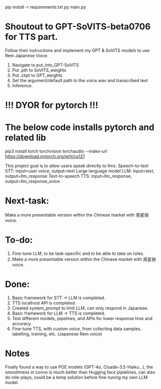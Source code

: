 pip install -r requirements.txt
py main.py

# Shoutout to GPT-SoVITS-beta0706 for TTS part.
Follow their instructions and implement my GPT & SoVITS models to use Rem Japanese Voice.
1. Navigate to put_into_GPT-SoVITS
2. Put .pth to SoVITS_weights
3. Put .ckpt to GPT_weights
4. Set the argument/default path to the voice.wav and transcribed text
5. Inference.

# !!! DYOR for pytorch !!!
# The below code installs pytorch and related lib
pip3 install torch torchvision torchaudio --index-url https://download.pytorch.org/whl/cu121

This project goal is to allow users speak directly to llms.
Speech-to-text STT: input=user voice, output=text
Large language model LLM: input=text, output=llm_response
Text-to-speech TTS: input=llm_response, output=llm_response_voice

# Next-task:
Make a more presentable version within the Chinese market with 周星驰 voice.

# To-do:
1. Fine-tune LLM, to be task-specific and to be able to take on roles.
2. Make a more presentable version within the Chinese market with 周星驰 voice.

# Done:
1. Basic framework for STT -> LLM is completed.
2. TTS localhost API is completed.
3. Created system_prompt to limit LLM, can only respond in Japanese.
4. Basic framework for LLM -> TTS is completed.
5. Test different models, pipelines, and APIs for lower response time and accuracy.
6. Fine-tune TTS, with custom voice, from collecting data samples, labelling, training, etc. (Japanese Rem voice)

# Notes
Finally found a way to use POE models (GPT-4o, Cluade-3.5-Haiku...), the smoothness in convo is much better than Hugging face pipielines, can also do role-plays, could be a temp solution before fine-tuning my own LLM model.